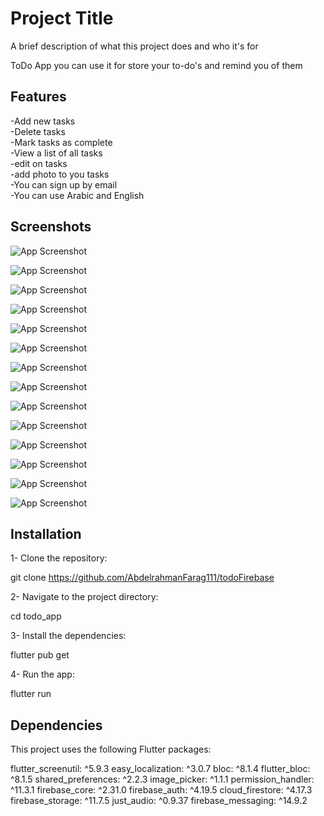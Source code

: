 
# Project Title

A brief description of what this project does and who it's for

ToDo App you can use it for store your to-do's and remind you of them
## Features

-Add new tasks   
-Delete tasks   
-Mark tasks as complete    
-View a list of all tasks  
-edit on tasks  
-add photo to you tasks  
-You can sign up by email   
-You can use Arabic and English
## Screenshots

![App Screenshot](https://drive.google.com/file/d/1wUsfxieuS2b3G7uSbcWql-l3BXO1onHU/view?usp=drive_link)

![App Screenshot](https://drive.google.com/file/d/1U0rbug79zXF2-wARg29FS1c-1TDDBOnP/view?usp=drive_link)

![App Screenshot](https://drive.google.com/file/d/1RG69cXrToMAp1X6INSIIl62T9PahfiQy/view?usp=drive_link)

![App Screenshot](https://drive.google.com/file/d/1ey1_tmmQsAbwA9in2KemjDYN4z_TpNcm/view?usp=drive_link)

![App Screenshot](https://drive.google.com/file/d/19ncLdLFLOo15lfCzK-Qw28O9W9xMR8-h/view?usp=drive_link)

![App Screenshot](https://drive.google.com/file/d/1EokztVDSVgJYf3bVj-otDnRbl_6l9IJV/view?usp=drive_link)

![App Screenshot](https://drive.google.com/file/d/1yDA2UefoVqPJuoce_BMGJXvZSxyjp3tK/view?usp=drive_link)

![App Screenshot](https://drive.google.com/file/d/1Gk2dF_LmQ_EF7PKva47HIDnKzlGxiHIt/view?usp=drive_link)

![App Screenshot](https://drive.google.com/file/d/1CzwkWp1P2JaWQtPTYPsze77FF2zvZHeg/view?usp=drive_link)

![App Screenshot](https://drive.google.com/file/d/1CzwkWp1P2JaWQtPTYPsze77FF2zvZHeg/view?usp=drive_link)

![App Screenshot](https://drive.google.com/file/d/1DHLNF7vQjNzc2h0WwWnfKzTtnm1PoldB/view?usp=drive_link)

![App Screenshot](https://drive.google.com/file/d/1yejqeCrAl6SD48jgLmjMSqfbXlF_LTxR/view?usp=drive_link)

![App Screenshot](https://drive.google.com/file/d/1ic3b7lYJG-0y3dJzQ3fV9qhvM1D3nVNI/view?usp=drive_link)

![App Screenshot](https://drive.google.com/file/d/16mjMMf06CRLnQZ67Hwa-5fq61AfTlF1T/view?usp=drive_link)


## Installation

1- Clone the repository:

git clone https://github.com/AbdelrahmanFarag111/todoFirebase

2- Navigate to the project directory:

cd todo_app

3- Install the dependencies:

flutter pub get

4- Run the app:

flutter run



    
## Dependencies
This project uses the following Flutter packages:

  flutter_screenutil: ^5.9.3 
  easy_localization: ^3.0.7
  bloc: ^8.1.4
  flutter_bloc: ^8.1.5
  shared_preferences: ^2.2.3
  image_picker: ^1.1.1
  permission_handler: ^11.3.1
  firebase_core: ^2.31.0
  firebase_auth: ^4.19.5
  cloud_firestore: ^4.17.3
  firebase_storage: ^11.7.5
  just_audio: ^0.9.37
  firebase_messaging: ^14.9.2